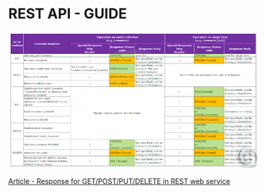 # REST API - GUIDE
![Table](./img/table.png "REST API table")

[Article - Response for GET/POST/PUT/DELETE in REST web service](http://shengwangi.blogspot.com/2016/02/response-for-get-post-put-delete-in-rest.html)
